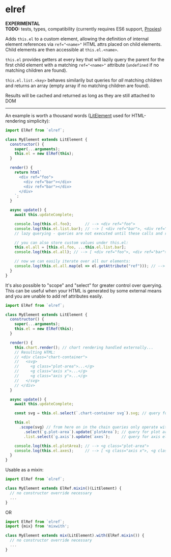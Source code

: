 # elref

**EXPERIMENTAL**\
**TODO:** tests, types, compatibility (currently requires ES6 support, [Proxies](https://developer.mozilla.org/en-US/docs/Web/JavaScript/Reference/Global_Objects/Proxy))

Adds `this.el` to a custom element, allowing the definition of internal element references via `ref="<name>"` HTML attrs placed on child elements. Child elements are then accessible at `this.el.<name>`.

`this.el` provides getters at every key that will lazily query the parent for the first child element with a matching `ref="<name>"` attribute (`undefined` if no matching children are found).

`this.el.list.<key>` behaves similarily but queries for _all_ matching children and returns an array (empty array if no matching children are found).

Results will be cached and returned as long as they are still attached to DOM

---

An example is worth a thousand words ([LitElement](https://github.com/Polymer/lit-element) used for HTML-rendering simplicity):

```javascript
import ElRef from `elref`;

class MyElement extends LitElement {
  constructor() {
    super(...arguments);
    this.el = new ElRef(this);
  }

  render() {
    return html`
      <div ref="foo">
        <div ref="bar"></div>
        <div ref="bar"></div>
      </div>
    `;
  }

  async update() {
    await this.updateComplete;

    console.log(this.el.foo);      // --> <div ref="foo">
    console.log(this.el.list.bar); // --> [ <div ref="bar">, <div ref="bar"> ]
    // lazy querying - queries are not executed until these calls and results are cached

    // you can also store custom values under this.el:
    this.el.all = [this.el.foo, ...this.el.list.bar];
    console.log(this.el.all); // --> [ <div ref="foo">, <div ref="bar">, <div ref="bar"> ]

    // now we can easily iterate over all our elements:
    console.log(this.el.all.map(el => el.getAttribute("ref"))); // --> ["foo", "bar", "bar"]
  }
}
```

It's also possible to "scope" and "select" for greater control over querying.
This can be useful when your HTML is generated by some external means and you
are unable to add ref attributes easily.

```javascript
import ElRef from `elref`;

class MyElement extends LitElement {
  constructor() {
    super(...arguments);
    this.el = new ElRef(this);
  }

  render() {
    this.chart.render(); // chart rendering handled externally...
    // Resulting HTML:
    // <div class="chart-container">
    //   <svg>
    //     <g class="plot-area">...</g>
    //     <g class="axis x">...</g>
    //     <g class="axis y">...</g>
    //   </svg>
    // </div>
  }

  async update() {
    await this.updateComplete;

    const svg = this.el.select(`.chart-container svg`).svg; // query for svg

    this.el
      .scope(svg) // from here on in the chain queries only operate within `svg`
        .select(`g.plot-area`).update(`plotArea`); // query for plot area element
        .list.select(`g.axis`).update(`axes`);     // query for axis elements

    console.log(this.el.plotArea); // --> <g class="plot-area">
    console.log(this.el.axes);     // --> [ <g class="axis x">, <g class="axis y"> ]
  }
}
```

Usable as a mixin:

```javascript
import ElRef from `elref`;

class MyElement extends ElRef.mixin()(LitElement) {
  // no constructor override necessary
  ...
}
```
OR
```javascript
import ElRef from `elref`;
import {mix} from 'mixwith';

class MyElement extends mix(LitElement).with(ElRef.mixin()) {
  // no constructor override necessary
  ...
}
```
